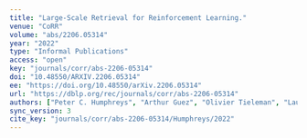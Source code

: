 ```yaml
---
title: "Large-Scale Retrieval for Reinforcement Learning."
venue: "CoRR"
volume: "abs/2206.05314"
year: "2022"
type: "Informal Publications"
access: "open"
key: "journals/corr/abs-2206-05314"
doi: "10.48550/ARXIV.2206.05314"
ee: "https://doi.org/10.48550/arXiv.2206.05314"
url: "https://dblp.org/rec/journals/corr/abs-2206-05314"
authors: ["Peter C. Humphreys", "Arthur Guez", "Olivier Tieleman", "Laurent Sifre", "Th\u00e9ophane Weber", "Timothy P. Lillicrap"]
sync_version: 3
cite_key: "journals/corr/abs-2206-05314/Humphreys/2022"
---
```

